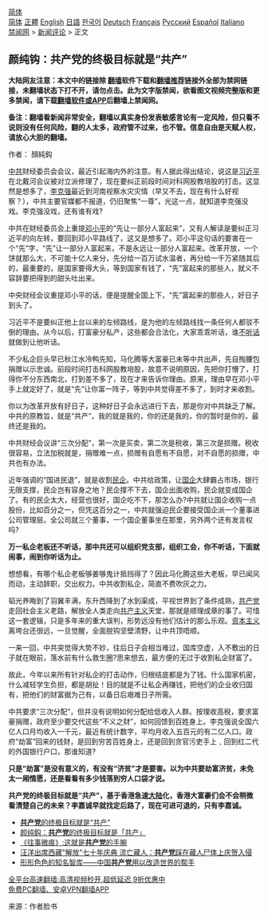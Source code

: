  <!-- 面包屑导航 --> <div class="breadcrumb"><!-- GTranslate: https://gtranslate.io/ -->  <div class="switcher notranslate">  <div class="selected">  <a href="#" onclick="return false;"> 简体</a>  </div>  <div class="option">  <a href="https://www.bannedbook.org" onclick="doGTranslate('zh-CN|zh-CN');jQuery('div.switcher div.selected a').html(jQuery(this).html());return false;" title="简体中文" class="nturl selected"> 简体</a>  <a href="https://www.bannedbook.org/zh-tw/" onclick="doGTranslate('zh-CN|zh-TW');jQuery('div.switcher div.selected a').html(jQuery(this).html());return false;" title="繁體中文" class="nturl"> 正體</a>  <a href="https://www.bannedbook.org/en/" onclick="doGTranslate('zh-CN|en');jQuery('div.switcher div.selected a').html(jQuery(this).html());return false;" title="English" class="nturl"> English</a>  <a href="https://www.bannedbook.org/ja/" onclick="doGTranslate('zh-CN|ja');jQuery('div.switcher div.selected a').html(jQuery(this).html());return false;" title="日本語" class="nturl"> 日語</a>  <a href="https://www.bannedbook.org/ko/" onclick="doGTranslate('zh-CN|ko');jQuery('div.switcher div.selected a').html(jQuery(this).html());return false;" title="한국어" class="nturl"> 한국어</a>  <a href="https://www.bannedbook.org/de/" onclick="doGTranslate('zh-CN|de');jQuery('div.switcher div.selected a').html(jQuery(this).html());return false;" title="Deutsch" class="nturl"> Deutsch</a>  <a href="https://www.bannedbook.org/fr/" onclick="doGTranslate('zh-CN|fr');jQuery('div.switcher div.selected a').html(jQuery(this).html());return false;" title="Français" class="nturl"> Français</a>  <a href="https://www.bannedbook.org/ru/" onclick="doGTranslate('zh-CN|ru');jQuery('div.switcher div.selected a').html(jQuery(this).html());return false;" title="Русский" class="nturl"> Русский</a>  <a href="https://www.bannedbook.org/es/" onclick="doGTranslate('zh-CN|es');jQuery('div.switcher div.selected a').html(jQuery(this).html());return false;" title="Español" class="nturl"> Español</a>  <a href="https://www.bannedbook.org/it/" onclick="doGTranslate('zh-CN|it');jQuery('div.switcher div.selected a').html(jQuery(this).html());return false;" title="Italiano" class="nturl"> Italiano</a>  </div>  </div>      <div class='breadcrumb-sub'><!-- Breadcrumb NavXT 6.3.0 --> <a href="https://www.bannedbook.org/" class="home">禁闻网</a> &gt; <a href="https://www.bannedbook.org/bnews/comments/" class="category">新闻评论</a> &gt; 正文</div></div><h2>颜纯钩：共产党的终极目标就是“共产”</h2> <p class="notice"><b>大陆网友注意：本文中的链接除 <a href="https://github.com/bannedbook/fanqiang" >翻墙</a>软件下载和<a href="https://github.com/killgcd/justmysocks/blob/master/README.md">翻墙推荐</a>链接外全部为禁网链接，未翻墙状态下打不开，请勿点击。此为文字版禁闻，欲看图文视频完整版和更多禁闻，请下载<a href="https://github.com/bannedbook/fanqiang">翻墙软件或APP</a>后翻墙上禁闻网。</p><p>备注：翻墙看新闻非常安全，翻墙以真实身份发表敏感言论有一定风险，但只看不说则没有任何风险，翻的人太多，政府管不过来，也不管。信息自由是天赋人权，请放心大胆的翻墙。</b></p>  <div class="entry"> <p>作者： 顏純鈎 </p> <p><a href="https://www.bannedbook.org/bnews/tag/%e4%b8%ad%e5%85%b1/" class="st_tag internal_tag" rel="tag" title="标签 中共 下的日志">中共</a>财经委员会会议，最近引起海内外的注意。有人据此得出结论，说这是<a href="https://www.bannedbook.org/bnews/tag/%e4%b9%a0%e8%bf%91%e5%b9%b3/" class="st_tag internal_tag" rel="tag" title="标签 习近平 下的日志">习近平</a>在北戴河会议被对立派修理了，现在要纠正前段时间对科网股教培股的打击。这显然是想多了，<a href="https://www.bannedbook.org/bnews/tag/%e6%9d%8e%e5%85%8b%e5%bc%ba/" class="st_tag internal_tag" rel="tag" title="标签 李克强 下的日志">李克强</a>最近到河南视察水灾灾情（早又不去，现在有什么好视察？），中共主要官媒都不报道，仍旧聚焦“一尊”，光这一点，就知道李克强没戏。李克强没戏，还有谁有戏?</p> <p>中共在财经委员会上重提<a href="https://www.bannedbook.org/bnews/tag/%e9%82%93%e5%b0%8f%e5%b9%b3/" class="st_tag internal_tag" rel="tag" title="标签 邓小平 下的日志">邓小平</a>的“先让一部分人富起来”，又有人解读是要纠正习近平的向左转，要回到邓小平路线了，这又是想多了。邓小平这句话的要害在一个“先”字，“先”让一部分人富起来，不是永远让一部分人富起来。改革开放，一个饼就那么大，不可能十亿人来分，先分给一百万试水温者，再分给一千万紧随其后的，最重要的，是国家要得大头，等到国家有钱了，“先”富起来的那些人，就义不容辞要把得到的甜头吐出来。</p> <p>中央财经会议重提邓小平的话，便是提醒全国上下，“先”富起来的那些人，好日子到头了。</p>  <p>习近平不是要纠正他上台以来的左倾路线，是为他的左倾路线找一条任何人都驳不倒的理由。从今以后，打富豪分私产，这些都会合法化，大家乖乖听话，谁<a href="https://www.bannedbook.org/bnews/tag/%E4%B8%8D%E5%90%AC%E8%AF%9D/" class="st_tag internal_tag" rel="tag" title="标签 不听话 下的日志">不听话</a>就做到让他听话。</p> <p>不少私企巨头早已秋江水冷鸭先知，马化腾等大富豪已未等中共出声，先自掏腰包捐赠以示忠诚。前段时间打击科网股教培股，故意不说明原因，先把你打懵了，打得你不分东西南北，打到差不多了，现在才来告诉你理由。原来，理由早在邓小平手上就定好了，就是“先”让你富一阵子，等到中共觉得差不多了，到时才来收割。</p> <p>你以为改革开放有好日子，这种好日子会永远进行下去，那是你对中共缺乏了解。中共的原教旨，就是“共产”，我的就是我的，你的还是我的，你的暂时是你的，最终还是我的。</p> <p>中共财经会议讲“三次分配”，第一次是买卖，第二次是税收，第三次是损赠。税收很容易，立法加税就是，捐赠难一点，损赠有自愿有不自愿，对不自愿的损赠，中共也有办法。</p>  <p>近年强调的“国进民退”，就是收割<a href="https://www.bannedbook.org/bnews/tag/%E6%B0%91%E4%BC%81/" class="st_tag internal_tag" rel="tag" title="标签 民企 下的日志">民企</a>。中共给政策，让<a href="https://www.bannedbook.org/bnews/tag/%E5%9B%BD%E4%BC%81/" class="st_tag internal_tag" rel="tag" title="标签 国企 下的日志">国企</a>大肆霸占市场，银行无限支撑，民企岂有容身之地？民企撑不下去，国企出面收购，民企就变成国企了。有的民企太大，经营也很好，国企吃不下，那怎么办?中共就让国企收购一点股份，比如百分之一，但凭这百分之一，中共就强迫民企要接受国企派一个董事进公司管理层。全公司就三个董事，一个国企董事坐在那里，另外两个还有发言权吗?</p> <p><strong>万一私企老板还不听话，那中共还可以组织党支部，组织工会，你不听话，下面就闹事，闹到你听话为止。</strong></p> <p>想想看，有哪个私企老板够姜够鬼计抵挡得了？因此马化腾这些大老板，早已闻风而动，主动辞职，交出权力。中共收割私企，简直不费吹灰之力。</p> <p>韬光养晦到了羽翼丰满，东升西降到了水到渠成，平视世界到了条件成熟，<a href="https://www.bannedbook.org/bnews/tag/%e5%85%b1%e4%ba%a7%e5%85%9a/" class="st_tag internal_tag" rel="tag" title="标签 共产党 下的日志">共产党</a>走回社会主义老路，解放全人类走向<span class='wp_keywordlink'><a href="https://www.bannedbook.org/forum2/topic6177.html" title="《共产主义的终极目的》" target="_blank">共产主义</a></span>天堂，那就是顺理成章的事了。可惜这一套逻辑，只是多年来的重大误判，形势远没有他们估计的那么乐观。<span class='wp_keywordlink'><a href="https://www.bannedbook.org/forum2/topic920.html" title="资本主义与自由" target="_blank">资本主义</a></span>离垮台还很远，一旦觉醒，全面脱钩坚壁清野，让中共顶唔顺。</p>  <p>一来一回，中共突觉得大势不妙，往后日子会相当难过，国库空虚，入不敷出的日子就在眼前，落水前有什么救生圈?思来想去，最方便的无过于收割私企财富了。</p> <p>故此，今年以来所有针对私企的打击动作，归根结底都是为了钱。什么国家机密，什么减轻学生负担，都是胡扯！目的就是不让私企再赚钱，把他们的企业收归国有，把他们的财富据为己有，以备日后艰难日子所需。</p> <p>中共要求“三次分配”，但并没有说明如何分配给低收入人群。按理收高税，要求富豪捐赠，政府至少要交代这些“不义之财”，如何回馈到百姓身上。李克强说全国六亿人口月均收入一千元，最近有统计数字，平均月收入五百元的有二亿人口。政府“劫富”回来的钱财，是回到穷苦百姓身上，还是回到贪官污吏手上﹑回到红二代的外国银行户口，那谁知道?</p> <p><strong>只是“劫富”是没有意义的，有没有“济贫”才是要害。以为中共要劫富济贫，未免太一厢情愿，还是看看有多少钱落到穷人口袋才说。</strong></p>  <p><strong>共产党的终极目标就是“共产”，基于香港急速<span class='wp_keywordlink_affiliate'><a href="https://www.bannedbook.org/" title="大陆" target="_blank">大陆</a></span>化，香港大富豪们会不会稍微看清楚自己的未来？李嘉诚早就找定后路了，现在可进可退的，只有李嘉诚。</strong></p> <ul class='op-related-articles' title='相关阅读'> <li><a href='https://www.bannedbook.org/bnews/ssgc/20210820/1610024.html' target='_blank'><b>共产党</b>的终极目标就是“共产”</a></li> <li><a href='https://www.bannedbook.org/bnews/baitai/20210820/1609646.html' target='_blank'>颜纯鈎﻿：<b>共产党</b>的终极目标就是「共产」</a></li> <li><a href='https://www.bannedbook.org/bnews/lifebaike/20210820/1609508.html' target='_blank'>《往事微痕》:这就是<b>共产党</b>的手腕</a></li> <li><a href='https://www.bannedbook.org/bnews/headline/20210820/1609428.html' target='_blank'>汪洋出席西藏"解放"七十年庆典 流亡藏人：<b>共产党</b>踩在藏人尸体上庆贺入侵</a></li> <li><a href='https://www.bannedbook.org/bnews/comments/20210817/1607703.html' target='_blank'>形形色色的知名智库——中国<b>共产党</b>用以改造世界的帮手</a></li> </ul> <p class="texttj"> <a href="https://github.com/bannedbook/fanqiang/wiki/V2ray%E6%9C%BA%E5%9C%BA" target="_blank">全平台高速翻墙:高清视频秒开,超低延迟,9折优惠中</a><br/> <a href="https://github.com/bannedbook/fanqiang/wiki/%E7%A6%81%E9%97%BB%E7%BD%91%E5%AE%89%E5%8D%93%E7%BF%BB%E5%A2%99%E6%96%B0%E9%97%BBAPP" target="_blank">免费PC翻墙、安卓VPN翻墙APP</a></p><p> 来源：作者脸书 </p><a name='sharetosocial'></a>  <div style="margin-bottom:5px;padding-bottom:5px;clear:both"> <div id="archive-pix-1" class="banner-ads"> <!-- AuctionX Display platform tag START --> <div id="26318x728x90x621x_ADSLOT2" clicktrack="%%CLICK_URL_ESC%%"></div> <!-- AuctionX Display platform tag END --> </div> <div id="archive-pix-2" class="banner-ads"> <!-- AuctionX Display platform tag START --> <div id="26315x300x250x621x_ADSLOT2" clicktrack="%%CLICK_URL_ESC%%"></div> <!-- AuctionX Display platform tag END --> </div> </div>  <div id="archive-pix-1" class="banner-ads"> <!-- AuctionX Display platform tag START --> <div id="26318x728x90x621x_ADSLOT3" clicktrack="%%CLICK_URL_ESC%%"></div> <!-- AuctionX Display platform tag END --> </div> </div><!--END ENTRY--> 